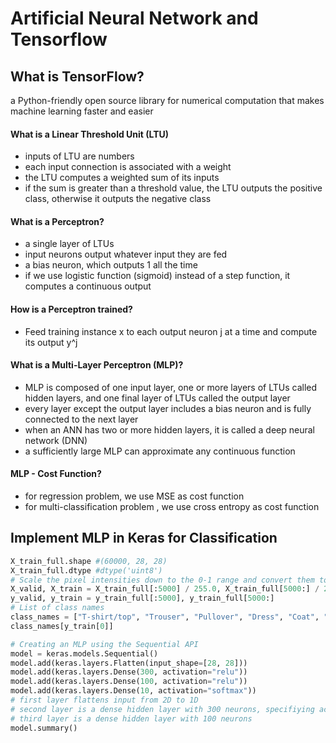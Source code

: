 # Artificial Neural Network and Tensorflow

## What is TensorFlow?

a Python-friendly open source library for numerical computation that makes machine learning faster and easier

#### What is a Linear Threshold Unit (LTU)

- inputs of LTU are numbers
- each input connection is associated with a weight
- the LTU computes a weighted sum of its inputs
- if the sum is greater than a threshold value, the LTU outputs the positive class, otherwise it outputs the negative class

#### What is a Perceptron?

- a single layer of LTUs
- input neurons output whatever input they are fed
- a bias neuron, which outputs 1 all the time
- if we use logistic function (sigmoid) instead of a step function, it computes a continuous output

#### How is a Perceptron trained?

- Feed training instance x to each output neuron j at a time and compute its output y^j

#### What is a Multi-Layer Perceptron (MLP)?

- MLP is composed of one input layer, one or more layers of LTUs called hidden layers, and one final layer of LTUs called the output layer
- every layer except the output layer includes a bias neuron and is fully connected to the next layer
- when an ANN has two or more hidden layers, it is called a deep neural network (DNN)
- a sufficiently large MLP can approximate any continuous function

#### MLP - Cost Function?

- for regression problem, we use MSE as cost function
- for multi-classification problem , we use cross entropy as cost function

## Implement MLP in Keras for Classification

```python
X_train_full.shape #(60000, 28, 28)
X_train_full.dtype #dtype('uint8')
# Scale the pixel intensities down to the 0-1 range and convert them to floats, by dividing by 255.0
X_valid, X_train = X_train_full[:5000] / 255.0, X_train_full[5000:] / 255.0
y_valid, y_train = y_train_full[:5000], y_train_full[5000:]
# List of class names
class_names = ["T-shirt/top", "Trouser", "Pullover", "Dress", "Coat", "Sandal", "Shirt", "Sneaker", "Bag", "Ankle boot"]
class_names[y_train[0]]

# Creating an MLP using the Sequential API
model = keras.models.Sequential()
model.add(keras.layers.Flatten(input_shape=[28, 28]))
model.add(keras.layers.Dense(300, activation="relu"))
model.add(keras.layers.Dense(100, activation="relu"))
model.add(keras.layers.Dense(10, activation="softmax"))
# first layer flattens input from 2D to 1D
# second layer is a dense hidden layer with 300 neurons, specifiying activation="relu" means that it will use the ReLU activation function
# third layer is a dense hidden layer with 100 neurons
model.summary()

```

